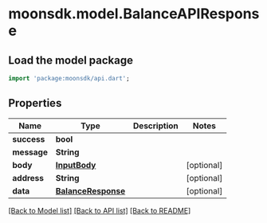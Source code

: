 # moonsdk.model.BalanceAPIResponse

## Load the model package
```dart
import 'package:moonsdk/api.dart';
```

## Properties
Name | Type | Description | Notes
------------ | ------------- | ------------- | -------------
**success** | **bool** |  | 
**message** | **String** |  | 
**body** | [**InputBody**](InputBody.md) |  | [optional] 
**address** | **String** |  | [optional] 
**data** | [**BalanceResponse**](BalanceResponse.md) |  | [optional] 

[[Back to Model list]](../README.md#documentation-for-models) [[Back to API list]](../README.md#documentation-for-api-endpoints) [[Back to README]](../README.md)



